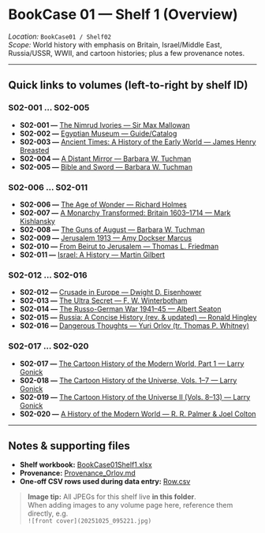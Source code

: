 # BookCase 01 — Shelf 1 (Overview)

*Location:* `BookCase01 / Shelf02`  
*Scope:* World history with emphasis on Britain, Israel/Middle East, Russia/USSR, WWII, and cartoon histories; plus a few provenance notes.

---

## Quick links to volumes (left-to-right by shelf ID)

### S02-001 … S02-005
- **S02-001 —** [The Nimrud Ivories — Sir Max Mallowan](NimrudIvories.md)
- **S02-002 —** [Egyptian Museum — Guide/Catalog](EgyptianMuseum.md)
- **S02-003 —** [Ancient Times: A History of the Early World — James Henry Breasted](AncientTimes_Breasted.md)
- **S02-004 —** [A Distant Mirror — Barbara W. Tuchman](DistantMirror.md)
- **S02-005 —** [Bible and Sword — Barbara W. Tuchman](BibleAndSword_Tuchman.md)

### S02-006 … S02-011
- **S02-006 —** [The Age of Wonder — Richard Holmes](AgeOfWonder_Holmes.md)
- **S02-007 —** [A Monarchy Transformed: Britain 1603–1714 — Mark Kishlansky](MonarchyTransformed_Kishlansky.md)
- **S02-008 —** [The Guns of August — Barbara W. Tuchman](GunsOfAugust_Tuchman.md)
- **S02-009 —** [Jerusalem 1913 — Amy Dockser Marcus](Jerusalem1913_Marcus.md)
- **S02-010 —** [From Beirut to Jerusalem — Thomas L. Friedman](FromBeirutToJerusalem_Friedman.md)
- **S02-011 —** [Israel: A History — Martin Gilbert](Israel_AHistory_Gilbert.md)

### S02-012 … S02-016
- **S02-012 —** [Crusade in Europe — Dwight D. Eisenhower](CrusadeInEurope_Eisenhower.md)
- **S02-013 —** [The Ultra Secret — F. W. Winterbotham](UltraSecret_Winterbotham.md)
- **S02-014 —** [The Russo-German War 1941–45 — Albert Seaton](RussoGermanWar_Seaton.md)
- **S02-015 —** [Russia: A Concise History (rev. & updated) — Ronald Hingley](Russia_A_Concise_History_Hingley.md)
- **S02-016 —** [Dangerous Thoughts — Yuri Orlov (tr. Thomas P. Whitney)](DangerousThoughts_Orlov.md)

### S02-017 … S02-020
- **S02-017 —** [The Cartoon History of the Modern World, Part 1 — Larry Gonick](CartoonHistoryModernWorld_Part1_Gonick.md)
- **S02-018 —** [The Cartoon History of the Universe, Vols. 1–7 — Larry Gonick](CartoonHistoryOfTheUniverse_Vols1-7_Gonick.md)
- **S02-019 —** [The Cartoon History of the Universe II (Vols. 8–13) — Larry Gonick](CartoonHistoryUniverseII_Gonick.md)
- **S02-020 —** [A History of the Modern World — R. R. Palmer & Joel Colton](HistoryOfTheModernWorld_PalmerColton.md)

---

## Notes & supporting files

- **Shelf workbook:** [BookCase01Shelf1.xlsx](BookCase01Shelf1.xlsx)
- **Provenance:** [Provenance_Orlov.md](Provenance_Orlov.md)
- **One-off CSV rows used during data entry:** [Row.csv](Row.csv)

> **Image tip:** All JPEGs for this shelf live **in this folder**.  
> When adding images to any volume page here, reference them directly, e.g.  
> `![front cover](20251025_095221.jpg)`
